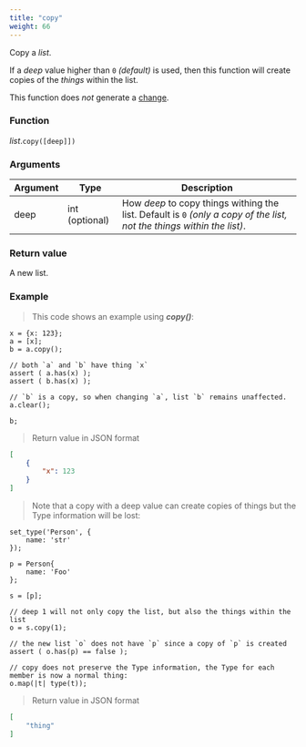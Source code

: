 ```yaml
---
title: "copy"
weight: 66
---
```


Copy a *list*.

If a *deep* value higher than `0` *(default)* is used, then this function will create copies of the *things* within the list.

This function does *not* generate a [change](../../../overview/changes).

### Function

*list*.`copy([deep]])`

### Arguments

Argument | Type | Description
-------- | ---- | -----------
deep | int (optional) | How *deep* to copy things withing the list. Default is `0` *(only a copy of the list, not the things within the list)*.

### Return value

A new list.

### Example

> This code shows an example using ***copy()***:

```thingsdb,json_response
x = {x: 123};
a = [x];
b = a.copy();

// both `a` and `b` have thing `x`
assert ( a.has(x) );
assert ( b.has(x) );

// `b` is a copy, so when changing `a`, list `b` remains unaffected.
a.clear();

b;
```

> Return value in JSON format

```json
[
    {
        "x": 123
    }
]
```

> Note that a copy with a deep value can create copies of things but the Type information will be lost:

```thingsdb,json_response
set_type('Person', {
    name: 'str'
});

p = Person{
    name: 'Foo'
};

s = [p];

// deep 1 will not only copy the list, but also the things within the list
o = s.copy(1);

// the new list `o` does not have `p` since a copy of `p` is created
assert ( o.has(p) == false );

// copy does not preserve the Type information, the Type for each member is now a normal thing:
o.map(|t| type(t));
```

> Return value in JSON format

```json
[
    "thing"
]
```

